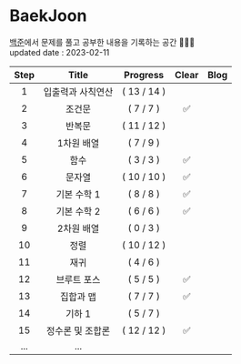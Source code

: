 # BaekJoon
[백준](https://www.acmicpc.net/)에서 문제를 풀고 공부한 내용을 기록하는 공간 ✍🏻✨<br>
updated date : 2023-02-11

| Step | Title | Progress | Clear | Blog |
|:------:|:-----:|:----:|:----:|:----:|
| 1  | 입출력과 사칙연산  | ( 13 / 14 ) |  | 
| 2  | 조건문 | ( 7 / 7 ) | ✅ |
| 3  | 반복문 | ( 11 / 12 ) |  |
| 4  |  1차원 배열 | ( 7 / 9 ) |  |
| 5  | 	함수 | ( 3 / 3 ) | ✅ |
| 6  | 	문자열 | ( 10 / 10 ) | ✅ |
| 7  | 	기본 수학 1 | ( 8 / 8 ) | ✅ |
| 8  | 	기본 수학 2 | ( 6 / 6 ) | ✅ |
| 9  | 	2차원 배열 | ( 0 / 3 ) |  |
| 10  |  	정렬 | ( 10 / 12 ) |  |
| 11  | 	재귀 | ( 4 / 6 ) |  |
| 12  | 	브루트 포스 | ( 5 / 5 ) | ✅ |
| 13  |	집합과 맵 | ( 7 / 7 ) | ✅ |
| 14  |	기하 1 | ( 5 / 7 ) |  |
| 15  | 	정수론 및 조합론 | ( 12 / 12 ) | ✅ |
| ...  | 	... |   |
